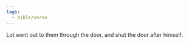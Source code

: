 ```yaml
---
tags:
  - bible/verse
---
```

Lot went out to them through the door, and shut the door after himself.